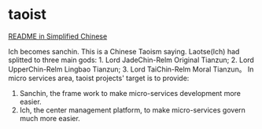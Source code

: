 # taoist

[README in Simplified Chinese](README_zh_CN.md)

Ich becomes sanchin. This is a Chinese Taoism saying. Laotse(Ich) had splitted to three main gods: 1. Lord JadeChin-Relm Original Tianzun; 2. Lord UpperChin-Relm Lingbao Tianzun; 3. Lord TaiChin-Relm Moral Tianzun。 
In micro services area, taoist projects' target is to provide:
1. Sanchin, the frame work to make micro-services development more easier.
2. Ich, the center management platform, to make micro-services govern much more easier.
